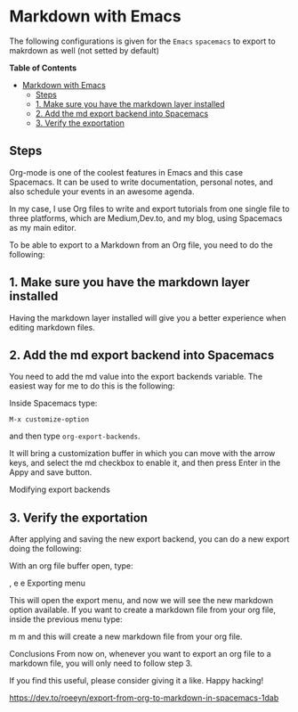 # Markdown with Emacs

The following configurations is given for the `Emacs` `spacemacs` to export to makrdown as well (not setted by default)
<!-- markdown-toc start - Don't edit this section. Run M-x markdown-toc-refresh-toc -->
**Table of Contents**

- [Markdown with Emacs](#markdown-with-emacs)
    - [Steps](#steps)
    - [1. Make sure you have the markdown layer installed](#1-make-sure-you-have-the-markdown-layer-installed)
    - [2. Add the md export backend into Spacemacs](#2-add-the-md-export-backend-into-spacemacs)
    - [3. Verify the exportation](#3-verify-the-exportation)

<!-- markdown-toc end -->

## Steps

Org-mode is one of the coolest features in Emacs and this case Spacemacs. It can
be used to write documentation, personal notes, and also schedule your events in
an awesome agenda.

In my case, I use Org files to write and export tutorials from one single file
to three platforms, which are Medium,Dev.to, and my blog, using Spacemacs as my
main editor.

To be able to export to a Markdown from an Org file, you need to do the following:

## 1. Make sure you have the markdown layer installed
Having the markdown layer installed will give you a better experience when editing markdown files.

## 2. Add the md export backend into Spacemacs
You need to add the md value into the export backends variable. The easiest way
for me to do this is the following:

Inside Spacemacs type:
```elisp
M-x customize-option
```
and then type `org-export-backends`.

It will bring a customization buffer in which you can move with the arrow keys,
and select the md checkbox to enable it, and then press Enter in the Appy and
save button.

Modifying export backends

## 3. Verify the exportation
After applying and saving the new export backend, you can do a new export doing the following:

With an org file buffer open, type:

, e e
Exporting menu

This will open the export menu, and now we will see the new markdown option
available. If you want to create a markdown file from your org file, inside the
previous menu type:

m m
and this will create a new markdown file from your org file.

Conclusions
From now on, whenever you want to export an org file to a markdown file, you will only need to follow step 3.

If you find this useful, please consider giving it a like.
Happy hacking!

https://dev.to/roeeyn/export-from-org-to-markdown-in-spacemacs-1dab
